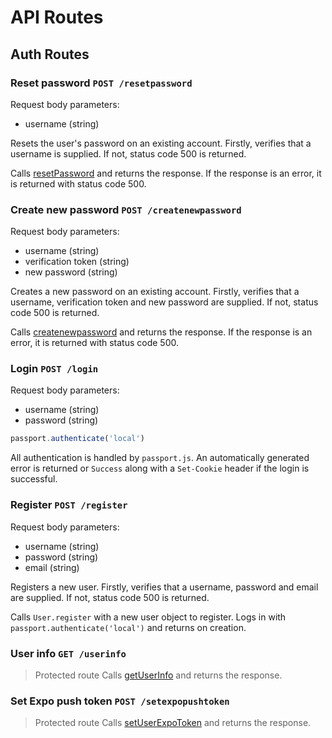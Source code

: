 # API Routes

## Auth Routes

### Reset password `POST /resetpassword`

Request body parameters:

- username (string)

Resets the user's password on an existing account. Firstly, verifies that a username is supplied. If not, status code 500 is returned.

Calls [resetPassword](services.md#Reset%20password) and returns the response. If the response is an error, it is returned with status code 500.

### Create new password `POST /createnewpassword`

Request body parameters:

- username (string)
- verification token (string)
- new password (string)

Creates a new password on an existing account. Firstly, verifies that a username, verification token and new password are supplied. If not, status code 500 is returned.

Calls [createnewpassword](services.md#Create%20New%20Password) and returns the response. If the response is an error, it is returned with status code 500.

### Login `POST /login`

Request body parameters:

- username (string)
- password (string)

```javascript
passport.authenticate('local')
```

All authentication is handled by `passport.js`. An automatically generated error is returned or `Success` along with a `Set-Cookie` header if the login is successful.

### Register `POST /register`

Request body parameters:

- username (string)
- password (string)
- email (string)

Registers a new user. Firstly, verifies that a username, password and email are supplied. If not, status code 500 is returned.

Calls `User.register` with a new user object to register. Logs in with `passport.authenticate('local')` and returns on creation.

### User info `GET /userinfo`

> Protected route
Calls [getUserInfo](services.md#Get%20user%20info) and returns the response.

### Set Expo push token `POST /setexpopushtoken`

> Protected route
Calls [setUserExpoToken](services.md#Set%20user%20Expo%20token) and returns the response. 
